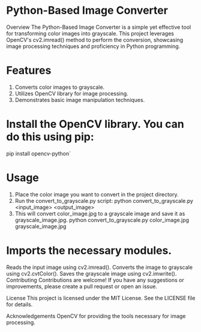 # Python-Based Image Converter
Overview
The Python-Based Image Converter is a simple yet effective tool for transforming color images into grayscale. This project leverages OpenCV's cv2.imread() method to perform the conversion, showcasing image processing techniques and proficiency in Python programming.

# Features
1. Converts color images to grayscale.
2. Utilizes OpenCV library for image processing.
3. Demonstrates basic image manipulation techniques.

# Install the OpenCV library. You can do this using pip:
pip install opencv-python`

# Usage
1. Place the color image you want to convert in the project directory.
2. Run the convert_to_grayscale.py script:
python convert_to_grayscale.py <input_image> <output_image>
3. This will convert color_image.jpg to a grayscale image and save it as grayscale_image.jpg.
python convert_to_grayscale.py color_image.jpg grayscale_image.jpg






# Imports the necessary modules.
Reads the input image using cv2.imread().
Converts the image to grayscale using cv2.cvtColor().
Saves the grayscale image using cv2.imwrite().
Contributing
Contributions are welcome! If you have any suggestions or improvements, please create a pull request or open an issue.

License
This project is licensed under the MIT License. See the LICENSE file for details.

Acknowledgements
OpenCV for providing the tools necessary for image processing.
